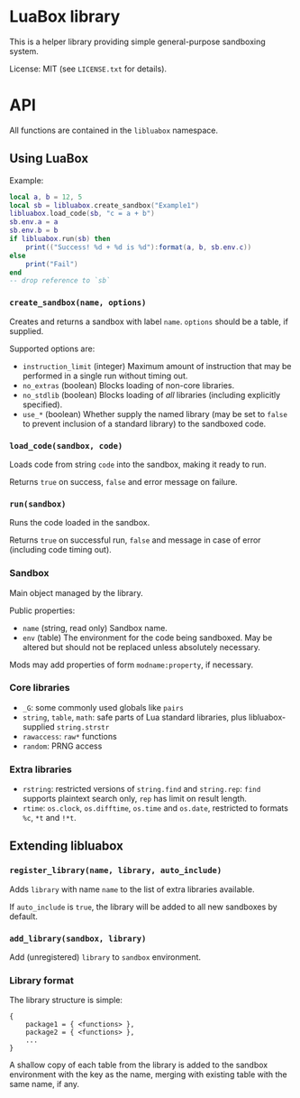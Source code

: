 # LuaBox library
This is a helper library providing simple general-purpose sandboxing system.

License: MIT (see `LICENSE.txt` for details).

# API
All functions are contained in the `libluabox` namespace.

## Using LuaBox
Example:

```lua
local a, b = 12, 5
local sb = libluabox.create_sandbox("Example1")
libluabox.load_code(sb, "c = a + b")
sb.env.a = a
sb.env.b = b
if libluabox.run(sb) then
	print(("Success! %d + %d is %d"):format(a, b, sb.env.c))
else
	print("Fail")
end
-- drop reference to `sb`
```

### `create_sandbox(name, options)`
Creates and returns a sandbox with label `name`. `options` should be a table,
if supplied.

Supported options are:

* `instruction_limit` (integer) Maximum amount of instruction that may be
performed in a single run without timing out.
* `no_extras` (boolean) Blocks loading of non-core libraries.
* `no_stdlib` (boolean) Blocks loading of *all* libraries (including explicitly
specified).
* `use_*` (boolean) Whether supply the named library (may be set to `false` to
prevent inclusion of a standard library) to the sandboxed code.

### `load_code(sandbox, code)`
Loads code from string `code` into the sandbox, making it ready to run.

Returns `true` on success, `false` and error message on failure.

### `run(sandbox)`
Runs the code loaded in the sandbox.

Returns `true` on successful run, `false` and message in case of error
(including
code timing out).

### Sandbox
Main object managed by the library.

Public properties:
* `name` (string, read only) Sandbox name.
* `env` (table) The environment for the code being sandboxed. May be altered
but should not be replaced unless absolutely necessary.

Mods may add properties of form `modname:property`, if necessary.

### Core libraries
* `_G`: some commonly used globals like `pairs`
* `string`, `table`, `math`: safe parts of Lua standard libraries, plus
libluabox-supplied `string.strstr`
* `rawaccess`: `raw*` functions
* `random`: PRNG access

### Extra libraries
* `rstring`: restricted versions of `string.find` and `string.rep`: `find`
supports plaintext search only, `rep` has limit on result length.
* `rtime`: `os.clock`, `os.difftime`, `os.time` and `os.date`, restricted to
formats `%c`, `*t` and `!*t`.

## Extending libluabox
### `register_library(name, library, auto_include)`
Adds `library` with name `name` to the list of extra libraries available.

If `auto_include` is `true`, the library will be added to all new sandboxes
by default.

### `add_library(sandbox, library)`
Add (unregistered) `library` to `sandbox` environment.

### Library format
The library structure is simple:

	{
		package1 = { <functions> },
		package2 = { <functions> },
		...
	}

A shallow copy of each table from the library is added to the sandbox
environment with the key as the name, merging with existing table with the same
name, if any.
